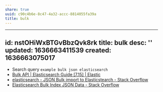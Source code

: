```yaml
---
share: true
uuid: c90c4b6e-8c47-4a32-accc-8814055fa39a
title: bulk
---
```

---
id: nstOHiWxBTGvBbzQvk8rk
title: bulk
desc: ''
updated: 1636663411539
created: 1636663075017
---

* Search query `example bulk json elasticsearch`
* [Bulk API | Elasticsearch Guide [7.15] | Elastic](https://www.elastic.co/guide/en/elasticsearch/reference/current/docs-bulk.html)
* [elasticsearch - JSON Bulk import to Elasticstearch - Stack Overflow](https://stackoverflow.com/questions/23798433/json-bulk-import-to-elasticstearch)
* [Elasticsearch Bulk Index JSON Data - Stack Overflow](https://stackoverflow.com/questions/33340153/elasticsearch-bulk-index-json-data)
